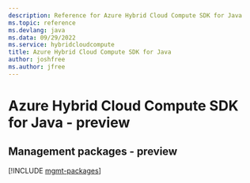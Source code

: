 ```yaml
---
description: Reference for Azure Hybrid Cloud Compute SDK for Java
ms.topic: reference
ms.devlang: java
ms.data: 09/29/2022
ms.service: hybridcloudcompute
title: Azure Hybrid Cloud Compute SDK for Java
author: joshfree
ms.author: jfree
---
```

# Azure Hybrid Cloud Compute SDK for Java - preview

## Management packages - preview
[!INCLUDE [mgmt-packages](hybrid-cloud-compute-mgmt-index.md)]